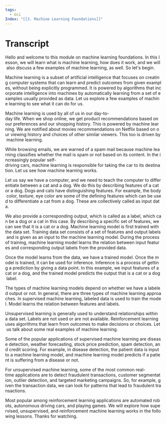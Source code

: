 ```yaml
---
tags:
  - oci
Index: "[[3. Machine Learning Foundations]]"
---
```

# Transcript 
Hello and welcome to this module on machine learning foundations. In this lesson, we will learn what is machine learning, how does it work, and we will also discuss a few examples of machine learning, as well. So let's begin.

Machine learning is a subset of artificial intelligence that focuses on creating computer systems that can learn and predict outcomes from given examples, without being explicitly programmed. It is powered by algorithms that incorporate intelligence into machines by automatically learning from a set of examples usually provided as data. Let us explore a few examples of machine learning to see what it can do for us.

Machine learning is used by all of us in our day-to-day life. When we shop online, we get product recommendations based on our preferences and our shopping history. This is powered by machine learning. We are notified about movies recommendations on Netflix based on our viewing history and choices of other similar viewers. This too is driven by machine learning.

While browsing emails, we are warned of a spam mail because machine learning classifies whether the mail is spam or not based on its content. In the increasingly popular self-driving cars, machine learning is responsible for taking the car to its destination. Let us see how machine learning works.

Let us say we have a computer, and we need to teach the computer to differentiate between a cat and a dog. We do this by describing features of a cat or a dog. Dogs and cats have distinguishing features. For example, the body color, texture, eye color are some of the defining features which can be used to differentiate a cat from a dog. These are collectively called as input data.

We also provide a corresponding output, which is called as a label, which can be a dog or a cat in this case. By describing a specific set of features, we can see that it is a cat or a dog. Machine learning model is first trained with the data set. Training data set consists of a set of features and output labels and is given as an input to the machine learning model. During the process of training, machine learning model learns the relation between input features and corresponding output labels from the provided data.

Once the model learns from the data, we have a trained model. Once the model is trained, it can be used for inference. Inference is a process of getting a prediction by giving a data point. In this example, we input features of a cat or a dog, and the trained model predicts the output that is a cat or a dog label.

The types of machine learning models depend on whether we have a labeled output or not. In general, there are three types of machine learning approaches. In supervised machine learning, labeled data is used to train the model. Model learns the relation between features and labels.

Unsupervised learning is generally used to understand relationships within a data set. Labels are not used or are not available. Reinforcement learning uses algorithms that learn from outcomes to make decisions or choices. Let us talk about some real examples of machine learning.

Some of the popular applications of supervised machine learning are disease detection, weather forecasting, stock price prediction, spam detection, and credit scoring. For example, in disease detection, the patient data is input to a machine learning model, and machine learning model predicts if a patient is suffering from a disease or not.

For unsupervised machine learning, some of the most common real-time applications are to detect fraudulent transactions, customer segmentation, outlier detection, and targeted marketing campaigns. So, for example, given the transaction data, we can look for patterns that lead to fraudulent transactions.

Most popular among reinforcement learning applications are automated robots, autonomous driving cars, and playing games. We will explore how supervised, unsupervised, and reinforcement machine learning works in the following lessons. Thanks for watching.